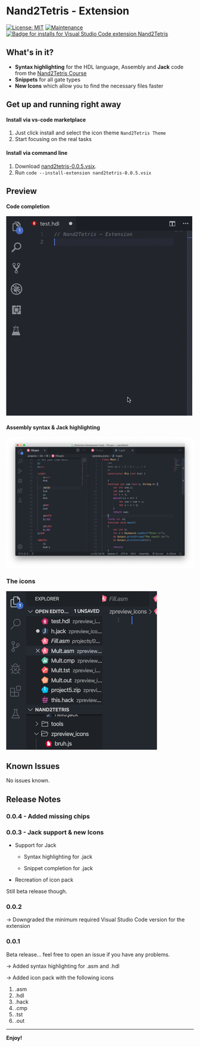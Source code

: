 # Nand2Tetris - Extension 
[![License: MIT](https://img.shields.io/badge/License-MIT-yellow.svg)](https://opensource.org/licenses/MIT)
[![Maintenance](https://img.shields.io/badge/Maintained%3F-yes-green.svg)](https://GitHub.com/Throvn/vscode-nand2tetris/graphs/commit-activity)
[![Badge for installs for Visual Studio Code extension Nand2Tetris](https://vsmarketplacebadge.apphb.com/installs/throvn.nand2tetris.svg)](https://marketplace.visualstudio.com/items?itemName=throvn.nand2tetris)

## What's in it?

* **Syntax highlighting** for the HDL language, Assembly and **Jack** code from the [Nand2Tetris Course](https://www.nand2tetris.org/)
* **Snippets** for all gate types
* **New Icons** which allow you to find the necessary files faster

## Get up and running right away

#### Install via vs-code marketplace

1. Just click install and select the icon theme `Nand2Tetris Theme`
2. Start focusing on the real tasks

#### Install via command line
1. Download [nand2tetris-0.0.5.vsix](nand2tetris-0.0.5.vsix).
2. Run `code --install-extension nand2tetris-0.0.5.vsix`

## Preview

#### Code completion

![Syntax highlighting](images/preview-syntax.gif)

#### Assembly syntax & Jack highlighting

![Assembly Syntax](images/asm-syntax.png)

### The icons

![Icon Pack](images/preview-icons.png)

## Known Issues

No issues known.

## Release Notes

### 0.0.4 - Added missing chips

### 0.0.3 - Jack support & new Icons

- Support for Jack

    - Syntax highlighting for .jack

    - Snippet completion for .jack

- Recreation of icon pack

Still beta release though.

### 0.0.2

-> Downgraded the minimum required Visual Studio Code version for the extension

### 0.0.1

Beta release... feel free to open an issue if you have any problems.

-> Added syntax highlighting for .asm and .hdl

-> Added icon pack with the following icons
1. .asm
2. .hdl
3. .hack
4. .cmp
5. .tst
6. .out


---
**Enjoy!**